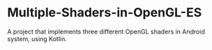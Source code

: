 # Multiple-Shaders-in-OpenGL-ES
A project that implements three different OpenGL shaders in Android system, using Kotlin.
